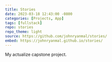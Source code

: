 ```yaml
---
title: Stories
date: 2023-03-18 12:43:00 -0800
categories: [Projects, App]
tags: [fullstack]
repo: stories
repo_theme: light
source: https://github.com/johnryanmal/stories/
embed: https://johnryanmal.github.io/stories/
---
```

My actualize capstone project.
